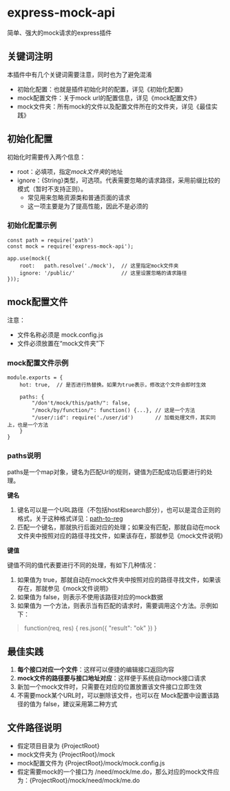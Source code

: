 # express-mock-api
简单、强大的mock请求的express插件

## 关键词注明

本插件中有几个关键词需要注意，同时也为了避免混淆
* 初始化配置：也就是插件初始化时的配置，详见《初始化配置》
* mock配置文件：关于mock url的配置信息，详见《mock配置文件》
* mock文件夹：所有mock的文件以及配置文件所在的文件夹，详见《最佳实践》


## 初始化配置

初始化时需要传入两个信息：
* root：必填项，指定*mock文件夹*的地址
* ignore：{String}类型，可选项。代表需要忽略的请求路径，采用前缀比较的模式（暂时不支持正则）。
    * 常见用来忽略资源类和普通页面的请求
    * 这一项主要是为了提高性能，因此不是必须的

### 初始化配置示例

    const path = require('path')
    const mock = require('express-mock-api');
    
    app.use(mock({
        root:   path.resolve('./mock'),  // 这里指定mock文件夹
        ignore: '/public/'               // 这里设置忽略的请求路径
    }));

## mock配置文件

注意：
* 文件名称必须是 mock.config.js
* 文件必须放置在“mock文件夹”下

### mock配置文件示例

    module.exports = {
        hot: true,  // 是否进行热替换。如果为true表示，修改这个文件会即时生效
        
        paths: {
            "/don't/mock/this/path/": false,
            "/mock/by/function/": function() {...}, // 这是一个方法
            "/user/:id": require('./user/id')       // 加载处理文件，其实同上，也是一个方法
        }
    }
    
### paths说明

paths是一个map对象，键名为匹配Url的规则，键值为匹配成功后要进行的处理。

**键名**

1. 键名可以是一个URL路径（不包括host和search部分），也可以是混合正则的格式，关于这种格式详见：[path-to-reg](https://www.npmjs.com/package/path-to-regexp)
2. 匹配一个键名，那就执行后面对应的处理；如果没有匹配，那就自动在mock文件夹中按照对应的路径寻找文件，如果该存在，那就参见《mock文件说明》

**键值**

键值不同的值代表要进行不同的处理，有如下几种情况：
1. 如果值为 true，那就自动在mock文件夹中按照对应的路径寻找文件，如果该存在，那就参见《mock文件说明》
2. 如果值为 false，则表示不使用该路径对应的mock数据
3. 如果值为 一个方法，则表示当有匹配的请求时，需要调用这个方法。示例如下：
>   function(req, res) {
>       res.json({
>           "result": "ok"
>       })
>   }

## 最佳实践

1. **每个接口对应一个文件**：这样可以便捷的编辑接口返回内容
2. **mock文件的路径要与接口地址对应**：这样便于系统自动mock接口请求
3. 新加一个mock文件时，只需要在对应的位置放置该文件接口立即生效
4. 不需要mock某个URL时，可以删除该文件，也可以在 Mock配置中设置该路径的值为 false，建议采用第二种方式

## 文件路径说明

* 假定项目目录为 {ProjectRoot}
* mock文件夹为 {ProjectRoot}/mock
* mock配置文件为 {ProjectRoot}/mock/mock.config.js
* 假定需要mock的一个接口为 /need/mock/me.do，那么对应的mock文件应为：{ProjectRoot}/mock/need/mock/me.do
